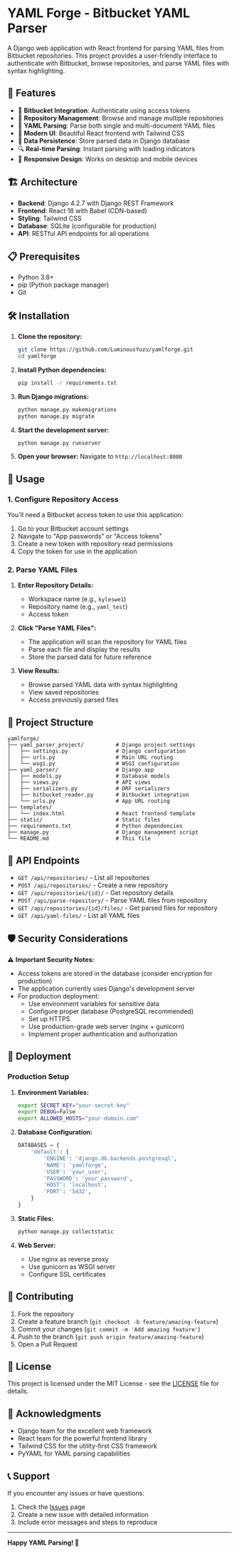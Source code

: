 # YAML Forge - Bitbucket YAML Parser

A Django web application with React frontend for parsing YAML files from Bitbucket repositories. This project provides a user-friendly interface to authenticate with Bitbucket, browse repositories, and parse YAML files with syntax highlighting.

## 🚀 Features

- 🔐 **Bitbucket Integration**: Authenticate using access tokens
- 📁 **Repository Management**: Browse and manage multiple repositories
- 📄 **YAML Parsing**: Parse both single and multi-document YAML files
- 🎨 **Modern UI**: Beautiful React frontend with Tailwind CSS
- 💾 **Data Persistence**: Store parsed data in Django database
- 🔍 **Real-time Parsing**: Instant parsing with loading indicators
- 📱 **Responsive Design**: Works on desktop and mobile devices

## 🏗️ Architecture

- **Backend**: Django 4.2.7 with Django REST Framework
- **Frontend**: React 18 with Babel (CDN-based)
- **Styling**: Tailwind CSS
- **Database**: SQLite (configurable for production)
- **API**: RESTful API endpoints for all operations

## 📋 Prerequisites

- Python 3.8+
- pip (Python package manager)
- Git

## 🛠️ Installation

1. **Clone the repository:**
   ```bash
   git clone https://github.com/LuminousYuzu/yamlforge.git
   cd yamlforge
   ```

2. **Install Python dependencies:**
   ```bash
   pip install -r requirements.txt
   ```

3. **Run Django migrations:**
   ```bash
   python manage.py makemigrations
   python manage.py migrate
   ```

4. **Start the development server:**
   ```bash
   python manage.py runserver
   ```

5. **Open your browser:**
   Navigate to `http://localhost:8000`

## 🎯 Usage

### 1. Configure Repository Access

You'll need a Bitbucket access token to use this application:

1. Go to your Bitbucket account settings
2. Navigate to "App passwords" or "Access tokens"
3. Create a new token with repository read permissions
4. Copy the token for use in the application

### 2. Parse YAML Files

1. **Enter Repository Details:**
   - Workspace name (e.g., `kyleswe1`)
   - Repository name (e.g., `yaml_test`)
   - Access token

2. **Click "Parse YAML Files":**
   - The application will scan the repository for YAML files
   - Parse each file and display the results
   - Store the parsed data for future reference

3. **View Results:**
   - Browse parsed YAML data with syntax highlighting
   - View saved repositories
   - Access previously parsed files

## 📁 Project Structure

```
yamlforge/
├── yaml_parser_project/          # Django project settings
│   ├── settings.py               # Django configuration
│   ├── urls.py                   # Main URL routing
│   └── wsgi.py                   # WSGI configuration
├── yaml_parser/                  # Django app
│   ├── models.py                 # Database models
│   ├── views.py                  # API views
│   ├── serializers.py            # DRF serializers
│   ├── bitbucket_reader.py       # Bitbucket integration
│   └── urls.py                   # App URL routing
├── templates/
│   └── index.html                # React frontend template
├── static/                       # Static files
├── requirements.txt              # Python dependencies
├── manage.py                     # Django management script
└── README.md                     # This file
```

## 🔌 API Endpoints

- `GET /api/repositories/` - List all repositories
- `POST /api/repositories/` - Create a new repository
- `GET /api/repositories/{id}/` - Get repository details
- `POST /api/parse-repository/` - Parse YAML files from repository
- `GET /api/repositories/{id}/files/` - Get parsed files for repository
- `GET /api/yaml-files/` - List all YAML files

## 🛡️ Security Considerations

⚠️ **Important Security Notes:**

- Access tokens are stored in the database (consider encryption for production)
- The application currently uses Django's development server
- For production deployment:
  - Use environment variables for sensitive data
  - Configure proper database (PostgreSQL recommended)
  - Set up HTTPS
  - Use production-grade web server (nginx + gunicorn)
  - Implement proper authentication and authorization

## 🚀 Deployment

### Production Setup

1. **Environment Variables:**
   ```bash
   export SECRET_KEY="your-secret-key"
   export DEBUG=False
   export ALLOWED_HOSTS="your-domain.com"
   ```

2. **Database Configuration:**
   ```python
   DATABASES = {
       'default': {
           'ENGINE': 'django.db.backends.postgresql',
           'NAME': 'yamlforge',
           'USER': 'your_user',
           'PASSWORD': 'your_password',
           'HOST': 'localhost',
           'PORT': '5432',
       }
   }
   ```

3. **Static Files:**
   ```bash
   python manage.py collectstatic
   ```

4. **Web Server:**
   - Use nginx as reverse proxy
   - Use gunicorn as WSGI server
   - Configure SSL certificates

## 🤝 Contributing

1. Fork the repository
2. Create a feature branch (`git checkout -b feature/amazing-feature`)
3. Commit your changes (`git commit -m 'Add amazing feature'`)
4. Push to the branch (`git push origin feature/amazing-feature`)
5. Open a Pull Request

## 📝 License

This project is licensed under the MIT License - see the [LICENSE](LICENSE) file for details.

## 🙏 Acknowledgments

- Django team for the excellent web framework
- React team for the powerful frontend library
- Tailwind CSS for the utility-first CSS framework
- PyYAML for YAML parsing capabilities

## 📞 Support

If you encounter any issues or have questions:

1. Check the [Issues](https://github.com/LuminousYuzu/yamlforge/issues) page
2. Create a new issue with detailed information
3. Include error messages and steps to reproduce

---

**Happy YAML Parsing! 🎉**
